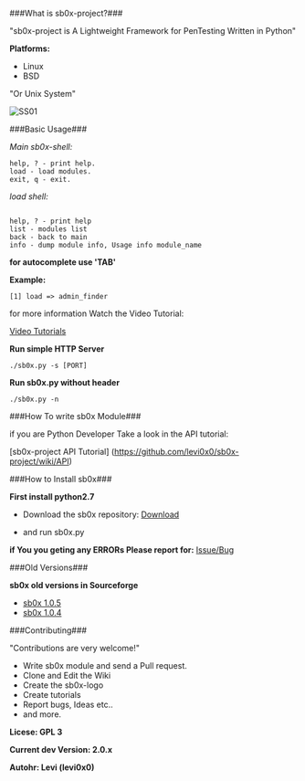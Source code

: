 ###What is sb0x-project?###

"sb0x-project is A Lightweight Framework for PenTesting Written in Python"

**Platforms:**

* Linux
* BSD

"Or Unix System"

![SS01](https://raw.githubusercontent.com/wiki/levi0x0/sb0x-project/sb0x_shell.png)

###Basic Usage###

*Main sb0x-shell:*
```
help, ? - print help.
load - load modules.
exit, q - exit.

```

*load shell:*

```

help, ? - print help
list - modules list
back - back to main
info - dump module info, Usage info module_name

```

**for autocomplete use 'TAB'**

**Example:**

`[1] load => admin_finder`

for more information Watch the Video Tutorial:

[Video Tutorials](https://github.com/levi0x0/sb0x-project/wiki/VideoTutorials)

**Run simple HTTP Server**

`./sb0x.py -s [PORT]`

**Run sb0x.py without header**

`./sb0x.py -n`

###How To write sb0x Module###

if you are Python Developer Take a look in the API tutorial:

[sb0x-project API Tutorial] (https://github.com/levi0x0/sb0x-project/wiki/API)


###How to Install sb0x###

**First install python2.7**


* Download the sb0x repository: [Download](https://github.com/levi0x0/sb0x-project/archive/master.zip)

* and run sb0x.py

**if You you geting any ERRORs Please report for:** [Issue/Bug](https://github.com/levi0x0/sb0x-project/issues)

###Old Versions###

**sb0x old versions in Sourceforge**

* [sb0x 1.0.5](http://sourceforge.net/projects/sb0xproject/files/1.0.5/)
* [sb0x 1.0.4](http://sourceforge.net/projects/sb0xproject/files/1.0.4/)

###Contributing###

"Contributions are very welcome!"

* Write sb0x module and send a Pull request.
* Clone and Edit the Wiki
* Create the sb0x-logo
* Create tutorials
* Report bugs, Ideas etc..
* and more.

**Licese: GPL 3**

**Current dev Version: 2.0.x**

**Autohr: Levi (levi0x0)** 
